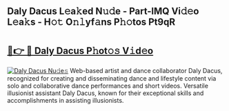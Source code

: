 ## Daly Dacus L𝚎a𝚔ed N𝚞𝚍e - Part-lMQ Vi𝚍𝚎o L𝚎a𝚔s - H𝚘𝚝 O𝚗𝚕yf𝚊ns P𝚑𝚘tos Pt9qR

# <h2><a href="http://kfblu9j.oniu.top/?m=Daly+Dacus">🔗👉 🔴 Daly Dacus P𝚑ot𝚘𝚜 V𝚒d𝚎o</a></h2>

[![Daly Dacus Nu𝚍e𝚜](https://i.imgur.com/0qMVB7G.gif)](http://kfblu9j.oniu.top/?m=Daly+Dacus)
Web-based artist and dance collaborator Daly Dacus, recognized for creating and disseminating dance and lifestyle content via solo and collaborative dance performances and short videos. Versatile illusionist assistant Daly Dacus, known for their exceptional skills and accomplishments in assisting illusionists.  
